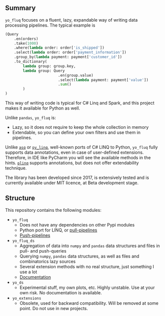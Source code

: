## Summary

`yo_fluq` focuses on a fluent, lazy, expandable way of writing data processing pipelines. The typical example is

```python
(Query
    .en(orders)
    .take(1000)
    .where(lambda order: order['is_shipped'])
    .select(lambda order: order['payment_information'])
    .group_by(lambda payment: payment['customer_id'])
    .to_dictionary(
        lambda group: group.key,
        lambda group: Query
                        .en(group.value)
                        .select(lambda payment: payment['value'])
                        .sum()
        )
)

```

This way of writing code is typical for C# Linq and Spark, and this project makes it available for Python as well.

Unlike `pandas`, `yo_fluq` is:
* Lazy, so it does not require to keep the whole collection in memory
* Extendable, so you can define your own filters and use them in pipelines.

Unlike [`asq`](https://pypi.org/project/asq/) or [`py_linq`](https://pypi.org/project/py_linq/), well-known ports of C# LINQ to Python, `yo_fluq` fully supports data annotations, even in case of user-defined extensions. Therefore, in IDE like PyCharm you will see the available methods in the hints.
[`plinq`](https://pypi.org/project/plinq/) supports annotations, but does not offer extendability technique.

The library has been developed since 2017, is extensively tested and is currently available under MIT licence, at Beta development stage.





## Structure

This repository contains the following modules:
* `yo_fluq`
    * Does not have any dependencies on other Pypi modules
    * Python port for LINQ, or [pull-pipelines](documentation/yo_fluq_pull.md)
    * [Push-pipelines](documentation/yo_fluq_push.md)
* `yo_fluq_ds`
    * Aggregation of data into `numpy` and `pandas` data structures and files in pull- and push-queries
    * Querying `numpy`, `pandas` data structures, as well as files and combinatorics lazy sources
    * Several extension methods with no real structure, just something I use a lot
    * [Documentation](documentation/README_yo_fluq_ds.md)
* `yo_ds`
    * Experimental stuff, my own plots, etc. Highly unstable. Use at your own risk. No documentation is available.
* `yo_extensions`
    * Obsolete, used for backward compatibility. Will be removed at some point. Do not use in new projects.
